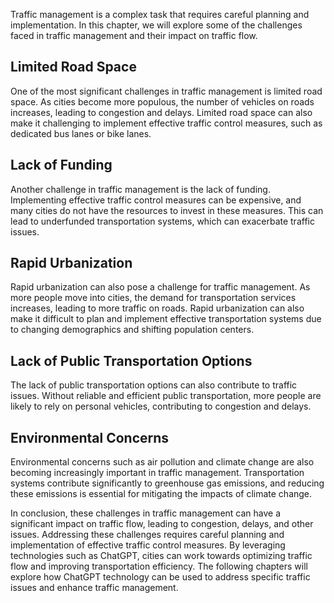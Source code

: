 
Traffic management is a complex task that requires careful planning and implementation. In this chapter, we will explore some of the challenges faced in traffic management and their impact on traffic flow.

Limited Road Space
------------------

One of the most significant challenges in traffic management is limited road space. As cities become more populous, the number of vehicles on roads increases, leading to congestion and delays. Limited road space can also make it challenging to implement effective traffic control measures, such as dedicated bus lanes or bike lanes.

Lack of Funding
---------------

Another challenge in traffic management is the lack of funding. Implementing effective traffic control measures can be expensive, and many cities do not have the resources to invest in these measures. This can lead to underfunded transportation systems, which can exacerbate traffic issues.

Rapid Urbanization
------------------

Rapid urbanization can also pose a challenge for traffic management. As more people move into cities, the demand for transportation services increases, leading to more traffic on roads. Rapid urbanization can also make it difficult to plan and implement effective transportation systems due to changing demographics and shifting population centers.

Lack of Public Transportation Options
-------------------------------------

The lack of public transportation options can also contribute to traffic issues. Without reliable and efficient public transportation, more people are likely to rely on personal vehicles, contributing to congestion and delays.

Environmental Concerns
----------------------

Environmental concerns such as air pollution and climate change are also becoming increasingly important in traffic management. Transportation systems contribute significantly to greenhouse gas emissions, and reducing these emissions is essential for mitigating the impacts of climate change.

In conclusion, these challenges in traffic management can have a significant impact on traffic flow, leading to congestion, delays, and other issues. Addressing these challenges requires careful planning and implementation of effective traffic control measures. By leveraging technologies such as ChatGPT, cities can work towards optimizing traffic flow and improving transportation efficiency. The following chapters will explore how ChatGPT technology can be used to address specific traffic issues and enhance traffic management.


